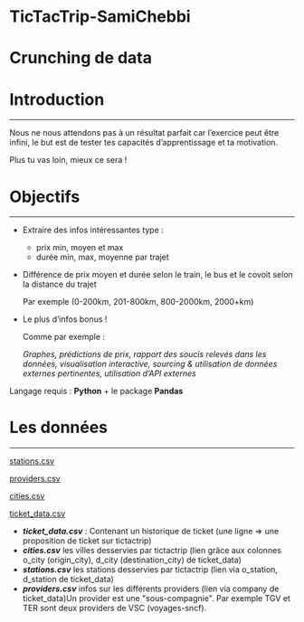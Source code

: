 # TicTacTrip-SamiChebbi
# Crunching de data

# Introduction

---

Nous ne nous attendons pas à un résultat parfait car l’exercice peut être infini, le but est de tester tes capacités d’apprentissage et ta motivation.

Plus tu vas loin, mieux ce sera !

# Objectifs

---

- Extraire des infos intéressantes type :
    - prix min, moyen et max
    - durée min, max, moyenne par trajet
- Différence de prix moyen et durée selon le train, le bus et le covoit selon la distance du trajet
    
    Par exemple (0-200km, 201-800km, 800-2000km, 2000+km)
    
- Le plus d’infos bonus !
    
    Comme par exemple :
    
    *Graphes, prédictions de prix, rapport des soucis relevés dans les données, visualisation interactive, sourcing & utilisation de données externes pertinentes, utilisation d’API externes*
    

Langage requis : **Python** + le package **Pandas** 

# Les données

---

[stations.csv](https://s3-us-west-2.amazonaws.com/secure.notion-static.com/c021fc0b-4fe0-418e-8948-78d66ed14a6d/stations.csv)

[providers.csv](https://s3-us-west-2.amazonaws.com/secure.notion-static.com/12eab515-ffe1-4c3a-ba00-67527ceb7774/providers.csv)

[cities.csv](https://s3-us-west-2.amazonaws.com/secure.notion-static.com/48f2456d-f1ef-444e-8a0d-3ef60bed5753/cities.csv)

[ticket_data.csv](https://s3-us-west-2.amazonaws.com/secure.notion-static.com/164d0bc3-e1ec-4e96-b3a5-fb59ba7ef88b/ticket_data.csv)

- ***ticket_data.csv*** : Contenant un historique de ticket (une ligne => une proposition de ticket sur tictactrip)
- ***cities.csv*** les villes desservies par tictactrip (lien grâce aux colonnes o_city (origin_city), d_city (destination_city) de ticket_data)
- ***stations.csv*** les stations desservies par tictactrip (lien via o_station, d_station de ticket_data)
- ***providers.csv*** infos sur les différents providers (lien via company de ticket_data)Un provider est une "sous-compagnie". Par exemple TGV et TER sont deux providers de VSC (voyages-sncf).

